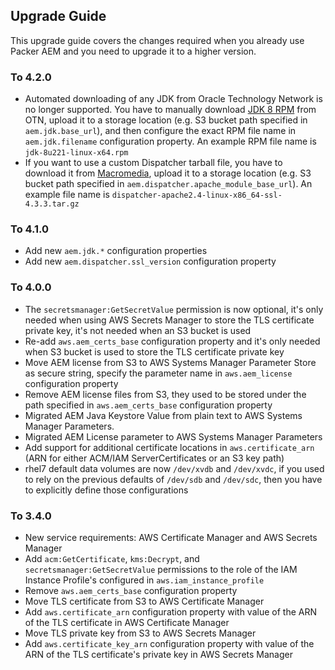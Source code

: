 Upgrade Guide
-------------

This upgrade guide covers the changes required when you already use Packer AEM and you need to upgrade it to a higher version.

### To 4.2.0

* Automated downloading of any JDK from Oracle Technology Network is no longer supported. You have to manually download [JDK 8 RPM](https://www.oracle.com/technetwork/java/javase/downloads/jdk8-downloads-2133151.html) from OTN, upload it to a storage location (e.g. S3 bucket path specified in `aem.jdk.base_url`), and then configure the exact RPM file name in `aem.jdk.filename` configuration property. An example RPM file name is `jdk-8u221-linux-x64.rpm`
* If you want to use a custom Dispatcher tarball file, you have to download it from [Macromedia](http://download.macromedia.com/dispatcher/download), upload it to a storage location (e.g. S3 bucket path specified in `aem.dispatcher.apache_module_base_url`). An example file name is `dispatcher-apache2.4-linux-x86_64-ssl-4.3.3.tar.gz`

### To 4.1.0

* Add new `aem.jdk.*` configuration properties
* Add new `aem.dispatcher.ssl_version` configuration property

### To 4.0.0

* The `secretsmanager:GetSecretValue` permission is now optional, it's only needed when using AWS Secrets Manager to store the TLS certificate private key, it's not needed when an S3 bucket is used
* Re-add `aws.aem_certs_base` configuration property and it's only needed when S3 bucket is used to store the TLS certificate private key
* Move AEM license from S3 to AWS Systems Manager Parameter Store as secure string, specify the parameter name in `aws.aem_license` configuration property
* Remove AEM license files from S3, they used to be stored under the path specified in `aws.aem_certs_base` configuration property
* Migrated AEM Java Keystore Value from plain text to AWS Systems Manager Parameters.
* Migrated AEM License parameter to AWS Systems Manager Parameters
* Add support for additional certificate locations in `aws.certificate_arn` (ARN for either ACM/IAM ServerCertificates or an S3 key path)
* rhel7 default data volumes are now `/dev/xvdb` and `/dev/xvdc`, if you used to rely on the previous defaults of `/dev/sdb` and `/dev/sdc`, then you have to explicitly define those configurations

### To 3.4.0

* New service requirements: AWS Certificate Manager and AWS Secrets Manager
* Add `acm:GetCertificate`, `kms:Decrypt`, and `secretsmanager:GetSecretValue` permissions to the role of the IAM Instance Profile's configured in `aws.iam_instance_profile`
* Remove `aws.aem_certs_base` configuration property
* Move TLS certificate from S3 to AWS Certificate Manager
* Add `aws.certificate_arn` configuration property with value of the ARN of the TLS certificate in AWS Certificate Manager
* Move TLS private key from S3 to AWS Secrets Manager
* Add `aws.certificate_key_arn` configuration property with value of the ARN of the TLS certificate's private key in AWS Secrets Manager
